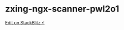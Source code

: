 # zxing-ngx-scanner-pwl2o1

[Edit on StackBlitz ⚡️](https://stackblitz.com/edit/zxing-ngx-scanner-pwl2o1)